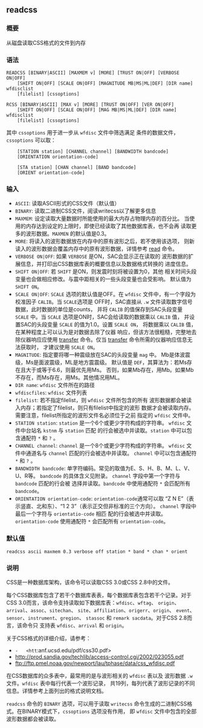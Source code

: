 ## readcss

### 概要

从磁盘读取CSS格式的文件到内存

### 语法

``` {.bash}
READCSS [BINARY|ASCII] [MAXMEM v] [MORE] [TRUST ON|OFF] [VERBOSE ON|OFF]
    [SHIFT ON|OFF] [SCALE ON|OFF] [MAGNITUDE MB|MS|ML|DEF] [DIR name] wfdisclist
    [filelist] [cssoptions]
```
``` {.bash}
RCSS [BINARY|ASCII] [MAX v] [MORE] [TRUST ON|OFF] [VER ON|OFF]
    [SHIFT ON|OFF] [SCALE ON|OFF] [MAG MB|MS|ML|DEF] [DIR name] wfdisclist
    [filelist] [cssoptions]
```


其中 `cssoptions` 用于进一步从 `wfdisc` 文件中筛选满足
条件的数据文件，`cssoptions` 可以取：

``` {.bash}
    [STATION station] [CHANNEL channel] [BANDWIDTH bandcode]
    [ORIENTATION orientation-code]
```
``` {.bash}
    [STA station] [CHAN channel] [BAND bandcode]
    [ORIENT orientation-code]
```

### 输入

- `ASCII`: 读取ASCII形式的CSS文件（默认值）
- `BINARY`: 读取二进制CSS文件，阅读writecss以了解更多信息
- `MAXMEM`: 设定读取大量数据时所能使用的最大内存占物理内存的百分比。
    当使用的内存达到设定的上限时，即使已经读取了其他数据库表，也不会再
    读取更多的波形数据。`MAXMEN` 的默认值是0.3。
- `MORE`: 将读入的波形数据放在内存中的原有波形之后，若不使用该选项，
    则新读入的波形数据会覆盖内存中的原有波形数据，详情参考
    [read](/commands/read.md) 命令。
- `VERBOSE ON|OFF`: 如果 `VERBOSE` 是ON，SAC会显示正在读取的
    波形数据的扩展信息，并打印出CSS数据库表的概要信息以及数据格式转换的
    进度信息。
- `SHIFT ON|OFF`: 若 `SHIFT` 是ON，则发震时刻将被设置为0，其他
    相关时间头段变量也会做相应修改。与震中距相关的一些头段变量也会受影响。
    默认值为 `SHIFT ON`。
- `SCALE ON|OFF`: `SCALE` 选项的默认值是OFF。在 `wfdisc` 文件中，有一个字段为校准因子
    `CALIB`。当 `SCALE`选项是 OFF时，SAC直接从 `.w`
    文件读取数字信号数据，此时数据的单位是counts， 并将 `CALIB`
    的值保存到SAC头段变量 `SCALE` 中。当 `SCALE`
    选项是ON时，SAC会给读取的数据乘以 `CALIB` 值， 并设置SAC的头段变量
    `SCALE` 的值为1.0。设置 `SCALE ON`， 将数据乘以 `CALIB`
    值，在某种程度上可以认为是对数据去除了仪器
    响应，但该方法很粗糙，完整地去除仪器响应应使用
    [transfer](/commands/transfer.md) 命令。仅当
    [transfer](/commands/transfer.md) 命令所需的仪器响应信息无法获取时，
    才建议使用 `SCALE ON`。
- `MAGNITUDE`: 指定要将哪一种震级放在SAC的头段变量 `mag` 中。
    Mb是体波震级，Ms是面波震级，ML是地方震震级。 默认值是
    `DEF`，其算法为：若Ms存在且大于或等于6.6，则最优先用Ms。
    否则，如果Mb存在，用Mb。如果Mb不存在，而Ms存在，用Ms。其他情况用ML。
- `DIR name`: `wfdisc` 文件所在的路径
- `wfdiscfiles`: `wfdisc` 文件列表
- `filelist`: 若不指定filelist，则 `wfdisc` 文件所包含的所有
    波形数据都会被读入内存；若指定了filelist，则只有filelist中指定的波形
    数据才会被读取内存。需要注意，filelist所指定的波形文件名必须位于之前
    指定的 `wfdisc` 文件中。
- `STATION station`: `station` 是一个6个或更少字符构成的字符串。 `wfdisc` 文件中台站名
    `kstnm` 与 `station` 匹配 的行会被选中并读取。`station`
    中可以包含通配符 `*` 和 `?` 。
- `CHANNEL channel`: `channel` 是一个8个或更少字符构成的字符串。 `wfdisc` 文件中通道名与
    `channel` 匹配的行会被选中并读取。 `channel` 中可以包含通配符 `*` 和 `?` 。
- `BANDWIDTH bandcode`: 单字符编码。常见的取值为E、S、H、B、M、L、V、U、R等。
    `bandcode` 的具体含义见附录。 `channel` 字段中第一个字符与 `bandcode`
    匹配的行会被 选择并读取。`bandcode` 中使用通配符 `*` 会匹配所有
    `bandcode`。
- `ORIENTATION orientation-code`: `orientation-code`通常可以取 “Z N E”（表示竖直、北和东）、“1 2
    3”（表示正交但非标准的三个方向）。 `channel` 字段中最后一个字符与
    `orientatio-code` 相匹 配的行会被选中并读取。`orientation-code`
    使用通配符 `*` 会匹配所有 `orientation-code`。

### 默认值

``` {.bash}
readcss ascii maxmem 0.3 verbose off station * band * chan * orient
```

### 说明

CSS是一种数据库架构，该命令可以读取CSS 3.0或CSS 2.8中的文件。

每个CSS数据库包含了若干个数据库表表，每个数据库表包含若干个记录。对于
CSS 3.0而言，该命令支持读取如下数据库表：`wfdisc`、`wftag`、
`origin`、`arrival`、`assoc`、`sitechan`、
`site`、`affiliation`、`origerr`、`origin`、
`event`、`sensor`、`instrument`、`gregion`、 `stassoc` 和
`remark sacdata`。对于CSS 2.8而言，该命令只 支持表 `wfdisc`、`arrival`
和 `origin`。

关于CSS格式的详细介绍，请参考：

- `-   <htt`:anf.ucsd.edu/pdf/css30.pdf>
-   <http://prod.sandia.gov/techlib/access-control.cgi/2002/023055.pdf>
-   <ftp://ftp.pmel.noaa.gov/newport/lau/tphase/data/css_wfdisc.pdf>

在CSS数据库的众多表中，最常用的是与波形相关的 `wfdisc` 表以及 波形数据
`.w` 文件。`wfdisc` 表中每行代表一个波形记录，
共19列，每列代表了波形记录的不同信息。详情参考上面列出的格式说明文档。

`readcss` 命令的 `BINARY` 选项，可以用于读取 `writecss`
命令生成的二进制CSS格式。在BINARY模式下，`cssoptions` 选项没有作用， 即
`wfdisc` 文件中包含的全部波形数据都会被读取。
